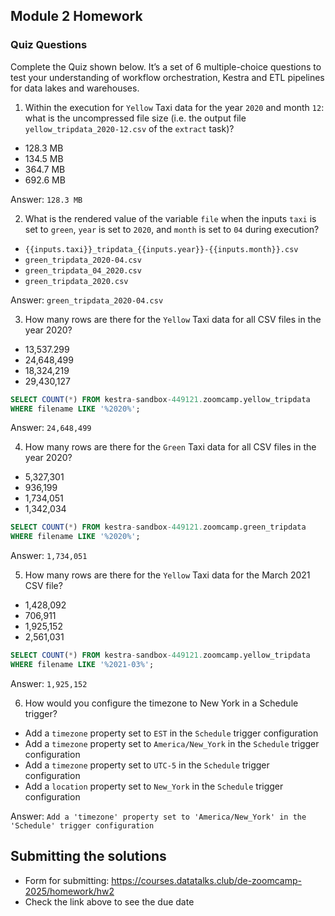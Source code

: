 ## Module 2 Homework

### Quiz Questions

Complete the Quiz shown below. It’s a set of 6 multiple-choice questions to test your understanding of workflow orchestration, Kestra and ETL pipelines for data lakes and warehouses.

1. Within the execution for `Yellow` Taxi data for the year `2020` and month `12`: what is the uncompressed file size (i.e. the output file `yellow_tripdata_2020-12.csv` of the `extract` task)?

- 128.3 MB
- 134.5 MB
- 364.7 MB
- 692.6 MB

Answer: `128.3 MB`

2. What is the rendered value of the variable `file` when the inputs `taxi` is set to `green`, `year` is set to `2020`, and `month` is set to `04` during execution?

- `{{inputs.taxi}}_tripdata_{{inputs.year}}-{{inputs.month}}.csv`
- `green_tripdata_2020-04.csv`
- `green_tripdata_04_2020.csv`
- `green_tripdata_2020.csv`

Answer: `green_tripdata_2020-04.csv`

3. How many rows are there for the `Yellow` Taxi data for all CSV files in the year 2020?

- 13,537.299
- 24,648,499
- 18,324,219
- 29,430,127

```sql
SELECT COUNT(*) FROM kestra-sandbox-449121.zoomcamp.yellow_tripdata
WHERE filename LIKE '%2020%';
```

Answer: `24,648,499`

4. How many rows are there for the `Green` Taxi data for all CSV files in the year 2020?

- 5,327,301
- 936,199
- 1,734,051
- 1,342,034

```sql
SELECT COUNT(*) FROM kestra-sandbox-449121.zoomcamp.green_tripdata
WHERE filename LIKE '%2020%';
```

Answer: `1,734,051`

5. How many rows are there for the `Yellow` Taxi data for the March 2021 CSV file?

- 1,428,092
- 706,911
- 1,925,152
- 2,561,031

```sql
SELECT COUNT(*) FROM kestra-sandbox-449121.zoomcamp.yellow_tripdata
WHERE filename LIKE '%2021-03%';
```

Answer: `1,925,152`

6. How would you configure the timezone to New York in a Schedule trigger?

- Add a `timezone` property set to `EST` in the `Schedule` trigger configuration
- Add a `timezone` property set to `America/New_York` in the `Schedule` trigger configuration
- Add a `timezone` property set to `UTC-5` in the `Schedule` trigger configuration
- Add a `location` property set to `New_York` in the `Schedule` trigger configuration

Answer: `Add a 'timezone' property set to 'America/New_York' in the 'Schedule' trigger configuration`

## Submitting the solutions

- Form for submitting: https://courses.datatalks.club/de-zoomcamp-2025/homework/hw2
- Check the link above to see the due date
